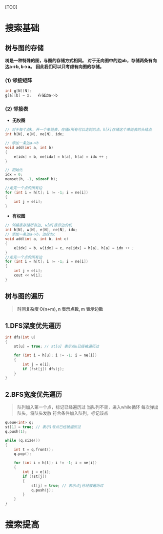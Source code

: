 [TOC]

# 搜索基础

## 树与图的存储

**树是一种特殊的图，与图的存储方式相同。**
**对于无向图中的边ab，存储两条有向边a->b, b->a。**
**因此我们可以只考虑有向图的存储。**

### (1) 邻接矩阵

```c++
int g[N][N];
g[a][b] = x;   存储边a->b
```

### **(2) 邻接表**

- **无权图**

```c++
// 对于每个点k，开一个单链表，存储k所有可以走到的点。h[k]存储这个单链表的头结点
int h[N], e[N], ne[N], idx;

// 添加一条边a->b
void add(int a, int b)
{
    e[idx] = b, ne[idx] = h[a], h[a] = idx ++ ;
}

// 初始化
idx = 0;
memset(h, -1, sizeof h);

//走完一个点的所有边
for (int i = h[t]; i != -1; i = ne[i])
{
	int j = e[i];
}
```

- **有权图**

```c++
// 邻接表存储所有边, w[N]表示边的权
int h[N], w[N], e[N], ne[N], idx;
// 添加一条边a->b，边权为c
void add(int a, int b, int c)  
{
    e[idx] = b, w[idx] = c, ne[idx] = h[a], h[a] = idx ++ ;
}
//走完一个点的所有边
for (int i = h[t]; i != -1; i = ne[i])
{
	int j = e[i];
    cout << w[i];
}
```

## 树与图的遍历

>**时间复杂度 O(n+m), n 表示点数, m 表示边数**

## 1.DFS深度优先遍历

```c++
int dfs(int u)
{
    st[u] = true; // st[u] 表示点u已经被遍历过

    for (int i = h[u]; i != -1; i = ne[i])
    {
        int j = e[i];
        if (!st[j]) dfs(j);
    }
}
```

## 2.BFS宽度优先遍历

> 队列加入第一个点，标记已经遍历过
> 当队列不空，进入while循环
> 		每次弹出队头，将队头发散
> 		符合条件加入队列，标记该点

```c++
queue<int> q;
st[1] = true; // 表示1号点已经被遍历过
q.push(1);

while (q.size())
{
    int t = q.front();
    q.pop();

    for (int i = h[t]; i != -1; i = ne[i])
    {
        int j = e[i];
        if (!st[j])
        {
            st[j] = true; // 表示点j已经被遍历过
            q.push(j);
        }
    }
}
```

# 搜索提高

